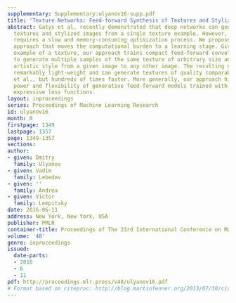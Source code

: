 ```yaml
---
supplementary: Supplementary:ulyanov16-supp.pdf
title: 'Texture Networks: Feed-forward Synthesis of Textures and Stylized Images'
abstract: Gatys et al. recently demonstrated that deep networks can generate beautiful
  textures and stylized images from a single texture example. However, their methods
  requires a slow and memory-consuming optimization process. We propose here an alternative
  approach that moves the computational burden to a learning stage. Given a single
  example of a texture, our approach trains compact feed-forward convolutional networks
  to generate multiple samples of the same texture of arbitrary size and to transfer
  artistic style from a given image to any other image. The resulting networks are
  remarkably light-weight and can generate textures of quality comparable to Gatys
  et al., but hundreds of times faster. More generally, our approach highlights the
  power and flexibility of generative feed-forward models trained with complex and
  expressive loss functions.
layout: inproceedings
series: Proceedings of Machine Learning Research
id: ulyanov16
month: 0
firstpage: 1349
lastpage: 1357
page: 1349-1357
sections: 
author:
- given: Dmitry
  family: Ulyanov
- given: Vadim
  family: Lebedev
- given: ''
  family: Andrea
- given: Victor
  family: Lempitsky
date: 2016-06-11
address: New York, New York, USA
publisher: PMLR
container-title: Proceedings of The 33rd International Conference on Machine Learning
volume: '48'
genre: inproceedings
issued:
  date-parts:
  - 2016
  - 6
  - 11
pdf: http://proceedings.mlr.press/v48/ulyanov16.pdf
# Format based on citeproc: http://blog.martinfenner.org/2013/07/30/citeproc-yaml-for-bibliographies/
---
```


